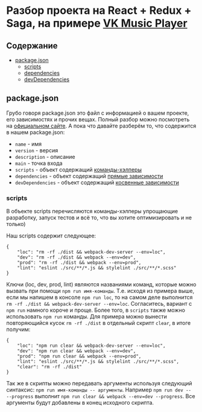 # Разбор проекта на React + Redux + Saga, на примере [VK Music Player](http://vkmsc.com/)

## Содержание
* [package.json](#packagejson)
	* [scripts](#scripts)
	* [dependencies](#dependencies)
	* [devDependencies](#devDependencies)

## package.json
Грубо говоря package.json это файл с информацией о вашем проекте, его зависимостях и прочих вещах.
Полный разбор можно посмотреть на [официальном сайте](https://docs.npmjs.com/files/package.json).
А пока что давайте разберём то, что содержится в нашем package.json:

* `name` - имя
* `version` - версия
* `description` - описание
* `main` - точка входа
* `scripts` - объект содержащий [команды-хэлперы](#scripts)
* `dependencies` - объект содержащий [прямые зависимости](#dependencies)
* `devDependencies` - объект содержащий [косвенные зависимости](#devDependencies)

### scripts
В объекте scripts  перечисляются команды-хэлперы упрощающие разработку, запуск тестов и всё то, что вы хотите оптимизировать и не только)

Наш scripts содержит следующее:
```
{
	"loc": "rm -rf ./dist && webpack-dev-server --env=loc",
	"dev": "rm -rf ./dist && webpack --env=dev",
	"prod": "rm -rf ./dist && webpack --env=prod",
	"lint": "eslint ./src/**/*.js && stylelint ./src/**/*.scss"
}
```

Ключи (loc, dev, prod, lint) являются названиями команд, которые можно вызвать при помощи `npm run имя-команды`.
Т.е. исходя из примера выше, если мы напишем в консоле `npm run loc`, то на самом деле выполнится `rm -rf ./dist && webpack-dev-server --env=loc`.
Согласитесь, вариант с `npm run` намного короче и проще.
Более того, в `scripts` также можно использовать `npm run` команды.
Для примера можно вынести повторяющийся кусок `rm -rf ./dist` в отдельный скрипт `clear`, в итоге получим:

```
{
	"loc": "npm run clear && webpack-dev-server --env=loc",
	"dev": "npm run clear && webpack --env=dev",
	"prod": "npm run clear && webpack --env=prod",
	"lint": "eslint ./src/**/*.js && stylelint ./src/**/*.scss",
	"clear": "rm -rf ./dist"
}
```

Так же в скрипты можно передавать аргументы используя следующий синтаксис: `npm run имя-команды -- аргументы`.
Например `npm run dev -- --progress` выполнит `npm run clear && webpack --env=dev --progress`.
Все аргументы будут добавлены в конец исходного скрипта.
